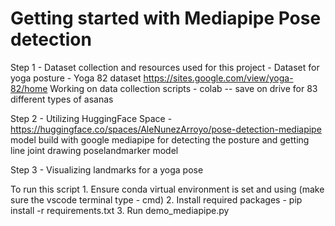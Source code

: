 # Getting started with Mediapipe Pose detection

Step 1 - Dataset collection and resources  used for this project - 
    Dataset for yoga posture - Yoga 82 dataset https://sites.google.com/view/yoga-82/home
    Working on data collection scripts - colab -- save on drive for 83 different types of asanas

Step 2 - Utilizing HuggingFace Space - https://huggingface.co/spaces/AleNunezArroyo/pose-detection-mediapipe model build with google mediapipe for detecting the posture and getting line joint drawing
                   poselandmarker model

Step 3 - Visualizing landmarks for a yoga pose

To run this script
    1. Ensure conda virtual environment is set and using (make sure the vscode terminal type - cmd)
    2. Install required packages - pip install -r requirements.txt
    3. Run demo_mediapipe.py